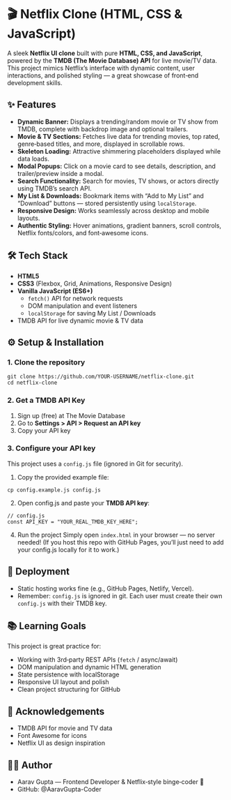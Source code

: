 # 🎬 Netflix Clone (HTML, CSS & JavaScript)
A sleek **Netflix UI clone** built with pure **HTML, CSS, and JavaScript**, powered by the **TMDB (The Movie Database) API** for live movie/TV data.
This project mimics Netflix’s interface with dynamic content, user interactions, and polished styling — a great showcase of front‑end development skills.
<br>

## ✨ Features
- **Dynamic Banner:** Displays a trending/random movie or TV show from TMDB, complete with backdrop image and optional trailers.
- **Movie & TV Sections:** Fetches live data for trending movies, top rated, genre‑based titles, and more, displayed in scrollable rows.
- **Skeleton Loading:** Attractive shimmering placeholders displayed while data loads.
- **Modal Popups:** Click on a movie card to see details, description, and trailer/preview inside a modal.
- **Search Functionality:** Search for movies, TV shows, or actors directly using TMDB’s search API.
- **My List & Downloads:** Bookmark items with “Add to My List” and “Download” buttons — stored persistently using `localStorage`.
- **Responsive Design:** Works seamlessly across desktop and mobile layouts.
- **Authentic Styling:** Hover animations, gradient banners, scroll controls, Netflix fonts/colors, and font‑awesome icons.


## 🛠️ Tech Stack
- **HTML5**
- **CSS3** (Flexbox, Grid, Animations, Responsive Design)
- **Vanilla JavaScript (ES6+)**
  - `fetch()` API for network requests
  - DOM manipulation and event listeners
  - `localStorage` for saving My List / Downloads
- TMDB API for live dynamic movie & TV data

## ⚙️ Setup & Installation
### 1. Clone the repository
```
git clone https://github.com/YOUR-USERNAME/netflix-clone.git
cd netflix-clone
```
### 2. Get a TMDB API Key
1. Sign up (free) at The Movie Database
2. Go to **Settings > API > Request an API key**
3. Copy your API key

### 3. Configure your API key
This project uses a `config.js` file (ignored in Git for security).
<br>
1. Copy the provided example file:
```
cp config.example.js config.js
```
2. Open config.js and paste your **TMDB API key**:
```
// config.js
const API_KEY = "YOUR_REAL_TMDB_KEY_HERE";
```
4. Run the project
Simply open `index.html` in your browser — no server needed!
(If you host this repo with GitHub Pages, you’ll just need to add your config.js locally for it to work.)

## 🚀 Deployment
- Static hosting works fine (e.g., GitHub Pages, Netlify, Vercel).
- Remember: `config.js` is ignored in git. Each user must create their own `config.js` with their TMDB key.

## 📚 Learning Goals
This project is great practice for:
- Working with 3rd‑party REST APIs (`fetch` / async/await)
- DOM manipulation and dynamic HTML generation
- State persistence with localStorage
- Responsive UI layout and polish
- Clean project structuring for GitHub

## 🙌 Acknowledgements
- TMDB API for movie and TV data
- Font Awesome for icons
- Netflix UI as design inspiration

## 👩‍💻 Author
- Aarav Gupta — Frontend Developer & Netflix‑style binge‑coder 🍿
- GitHub: @AaravGupta-Coder
